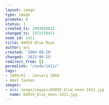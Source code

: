 ```yaml
---
layout: image
type: image
promote: 0
status: 1
created_ts: 1093016812
changed_ts: 1372159471
node_id: 1411
title: 04059 Blue Moon
author: anj
created: '2004-08-20'
changed: '2013-06-25'
redirect_from: []
permalink: "/node/1411/"
tags:
- 2004/01 - January 2004
- Abel Tasman
images:
- src: image/images/04059_blue_moon-1411.jpg
  name: 04059_blue_moon-1411.jpg
---
```


